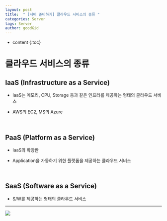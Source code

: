 ```yaml
---
layout: post
title:  " [서버 준비하기] 클라우드 서비스의 종류 "
categories: Server
tags: Server
author: goodGid
---
```

* content
{:toc}


# 클라우드 서비스의 종류

## IaaS (Infrastructure as a Service)

* IaaS는 메모리, CPU, Storage 등과 같은 인프라를 제공하는 형태의 클라우드 서비스

* AWS의 EC2, MS의 Azure

<br>

## PaaS (Platform as a Service)

* IaaS의 확장판

* Application을 가동하기 위한 플랫폼을 제공하는 클라우드 서비스

<br>

## SaaS (Software as a Service)

* S/W를 제공하는 형태의 클라우드 서비스

---



![](/assets/img/server/types_of_cloud_services_1.png)



